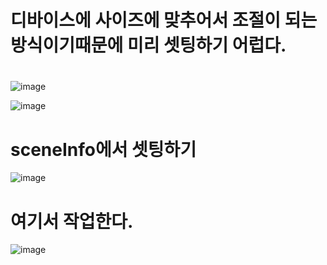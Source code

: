 # 디바이스에 사이즈에 맞추어서 조절이 되는 방식이기때문에 미리 셋팅하기 어럽다.
# 
![image](https://github.com/understanding963852/app-clone1/assets/60366769/bebbe6e6-ab3e-4001-9446-5cf4edcd5b98)


![image](https://github.com/understanding963852/app-clone1/assets/60366769/2e160a9a-0f69-4c99-9755-3e872cc692cb)


# sceneInfo에서 셋팅하기  

![image](https://github.com/understanding963852/app-clone1/assets/60366769/5c6d73f5-01dc-488d-a635-ed6f6281acd0)

# 여기서 작업한다.   
![image](https://github.com/understanding963852/app-clone1/assets/60366769/daee6901-8c73-48e5-82a3-ac5425c958c4)

